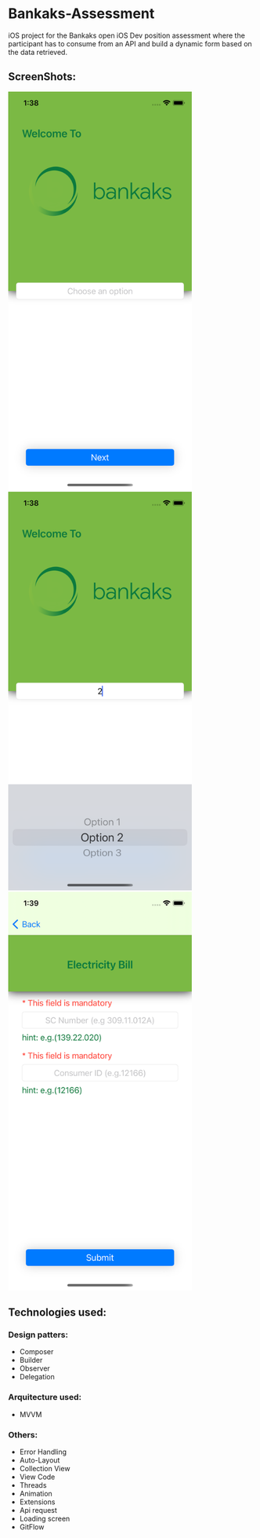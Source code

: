 # Bankaks-Assessment

iOS project for the Bankaks open iOS Dev position assessment where the participant has to consume from an API and build a dynamic form based on the data retrieved.

## ScreenShots:
<img src="Screenshots/Screenshot1.png" alt="drawing" width="375" height="812"/>
<img src="Screenshots/Screenshot2.png" alt="drawing" width="375" height="812"/>
<img src="Screenshots/Screenshot3.png" alt="drawing" width="375" height="812"/>

## Technologies used:
### Design patters:
  - Composer
  - Builder
  - Observer
  - Delegation

### Arquitecture used:
  - MVVM
  
### Others:
  - Error Handling
  - Auto-Layout
  - Collection View
  - View Code
  - Threads
  - Animation
  - Extensions
  - Api request
  - Loading screen
  - GitFlow
